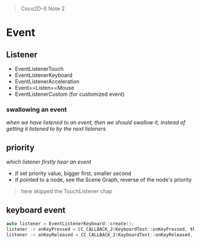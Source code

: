 > Coco2D-X Note 2

# Event

## Listener

- EventListenerTouch
- EventListenerKeyboard
- EventListenerAcceleration
- Event==Listen==Mouse
- EventListenerCustom (for customized event)

### swallowing an event

_when we have listened to an event, then we should swallow it, instead of getting it listened to by the next listeners_

## priority

*which listener firstly hear an event*

- if set priority value, bigger first, smaller second
- if pointed to a node, see the Scene Graph, reverse of the node's priority

> here skipped the TouchListener chap

## keyboard event

```cpp
auto listener = EventListenerKeyboard::create();
listener -> onKeyPressed = CC_CALLBACK_2(KeyboardTest::onKeyPressed, this);
listener -> onKeyReleased = CC_CALLBACK_2(KayboardTest::onKeyReleased, this);

```